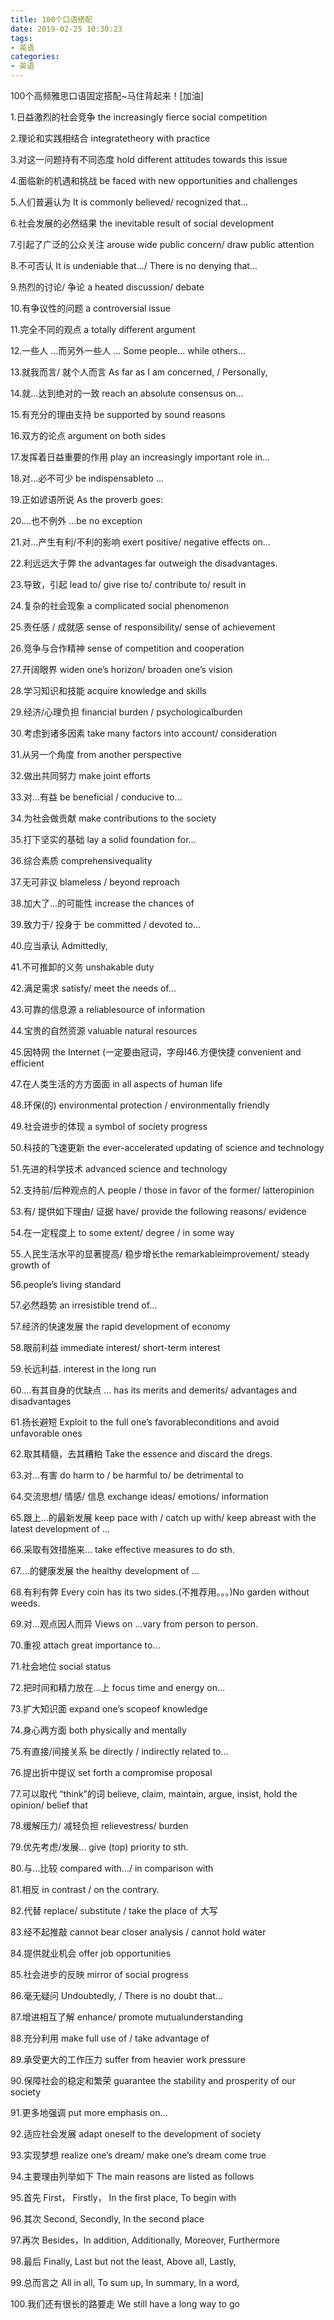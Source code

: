 ```yaml
---
title: 100个口语搭配
date: 2019-02-25 10:30:23
tags:
- 英语
categories:
- 英语
---
```






100个高频雅思口语固定搭配~马住背起来！[加油]

1.日益激烈的社会竞争 the increasingly fierce social competition

2.理论和实践相结合 integratetheory with practice

3.对这一问题持有不同态度 hold different attitudes towards this issue

4.面临新的机遇和挑战 be faced with new opportunities and challenges

5.人们普遍认为 It is commonly believed/ recognized that…

6.社会发展的必然结果 the inevitable result of social development

7.引起了广泛的公众关注 arouse wide public concern/ draw public attention

8.不可否认 It is undeniable that…/ There is no denying that…

9.热烈的讨论/ 争论 a heated discussion/ debate

10.有争议性的问题 a controversial issue

11.完全不同的观点 a totally different argument

12.一些人 …而另外一些人 … Some people… while others…

13.就我而言/ 就个人而言 As far as I am concerned, / Personally,

14.就…达到绝对的一致 reach an absolute consensus on…

15.有充分的理由支持 be supported by sound reasons

16.双方的论点 argument on both sides

17.发挥着日益重要的作用 play an increasingly important role in…

18.对…必不可少 be indispensableto …

19.正如谚语所说 As the proverb goes:

20.…也不例外 …be no exception

21.对…产生有利/不利的影响 exert positive/ negative effects on…

22.利远远大于弊 the advantages far outweigh the disadvantages.

23.导致，引起 lead to/ give rise to/ contribute to/ result in

24.复杂的社会现象 a complicated social phenomenon

25.责任感 / 成就感 sense of responsibility/ sense of achievement

26.竞争与合作精神 sense of competition and cooperation
 
27.开阔眼界 widen one’s horizon/ broaden one’s vision
 
28.学习知识和技能 acquire knowledge and skills

29.经济/心理负担 financial burden / psychologicalburden

30.考虑到诸多因素 take many factors into account/ consideration

31.从另一个角度 from another perspective
 
32.做出共同努力 make joint efforts

33.对…有益 be beneficial / conducive to…
 
34.为社会做贡献 make contributions to the society

35.打下坚实的基础 lay a solid foundation for…

36.综合素质 comprehensivequality

37.无可非议 blameless / beyond reproach

38.加大了…的可能性 increase the chances of

39.致力于/ 投身于 be committed / devoted to…

40.应当承认 Admittedly,

41.不可推卸的义务 unshakable duty

42.满足需求 satisfy/ meet the needs of…
 
43.可靠的信息源 a reliablesource of information

44.宝贵的自然资源 valuable natural resources

45.因特网 the Internet (一定要由冠词，字母I46.方便快捷 convenient and efficient

47.在人类生活的方方面面 in all aspects of human life

48.环保(的) environmental protection / environmentally friendly

49.社会进步的体现 a symbol of society progress

50.科技的飞速更新 the ever-accelerated updating of science and technology

51.先进的科学技术 advanced science and technology

52.支持前/后种观点的人 people / those in favor of the former/ latteropinion

53.有/ 提供如下理由/ 证据 have/ provide the following reasons/ evidence

54.在一定程度上 to some extent/ degree / in some way

55.人民生活水平的显著提高/ 稳步增长the remarkableimprovement/ steady growth of

56.people’s living standard

57.必然趋势 an irresistible trend of…
 
57.经济的快速发展 the rapid development of economy

58.眼前利益 immediate interest/ short-term interest

59.长远利益. interest in the long run

60.…有其自身的优缺点 … has its merits and demerits/ advantages and disadvantages

61.扬长避短 Exploit to the full one’s favorableconditions and avoid unfavorable ones

62.取其精髓，去其糟粕 Take the essence and discard the dregs.

63.对…有害 do harm to / be harmful to/ be detrimental to

64.交流思想/ 情感/ 信息 exchange ideas/ emotions/ information

65.跟上…的最新发展 keep pace with / catch up with/ keep abreast with  the latest development of …

66.采取有效措施来… take effective measures to do sth.

67.…的健康发展 the healthy development of …

68.有利有弊 Every coin has its two sides.(不推荐用。。。)No garden without weeds.

69.对…观点因人而异 Views on …vary from person to person.

70.重视 attach great importance to…

71.社会地位 social status

72.把时间和精力放在…上 focus time and energy on…

73.扩大知识面 expand one’s scopeof knowledge

74.身心两方面 both physically and mentally

75.有直接/间接关系 be directly / indirectly related to…

76.提出折中提议 set forth a compromise proposal

77.可以取代 “think”的词 believe, claim, maintain, argue, insist, hold the opinion/ belief that

78.缓解压力/ 减轻负担 relievestress/ burden

79.优先考虑/发展… give (top) priority to sth.

80.与…比较 compared with…/ in comparison with

81.相反 in contrast / on the contrary.
 
82.代替 replace/ substitute / take the place of 大写

83.经不起推敲 cannot bear closer analysis / cannot hold water

84.提供就业机会 offer job opportunities

85.社会进步的反映 mirror of social progress
 
86.毫无疑问 Undoubtedly, / There is no doubt that…

87.增进相互了解 enhance/ promote mutualunderstanding

88.充分利用 make full use of / take advantage of

89.承受更大的工作压力 suffer from heavier work pressure

90.保障社会的稳定和繁荣 guarantee the stability and prosperity of our society

91.更多地强调 put more emphasis on… 

92.适应社会发展 adapt oneself to the development of society 

93.实现梦想 realize one’s dream/ make one’s dream come true 

94.主要理由列举如下 The main reasons are listed as follows

95.首先 First， Firstly， In the first place, To begin with 
 
96.其次 Second, Secondly, In the second place 

97.再次 Besides，In addition, Additionally, Moreover, Furthermore 

98.最后 Finally, Last but not the least, Above all, Lastly, 
 
99.总而言之 All in all, To sum up, In summary, In a word,
 
100.我们还有很长的路要走 We still have a long way to go  